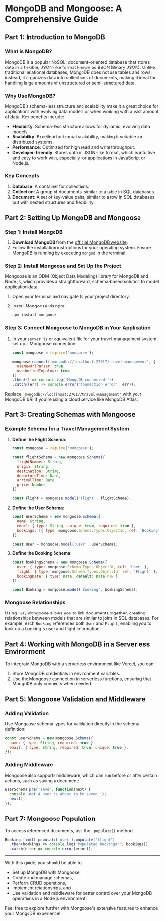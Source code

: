 
# MongoDB and Mongoose: A Comprehensive Guide

## Part 1: Introduction to MongoDB

### What is MongoDB?
MongoDB is a popular NoSQL, document-oriented database that stores data in a flexible, JSON-like format known as BSON (Binary JSON). Unlike traditional relational databases, MongoDB does not use tables and rows; instead, it organizes data into collections of documents, making it ideal for handling large amounts of unstructured or semi-structured data.

### Why Use MongoDB?
MongoDB’s schema-less structure and scalability make it a great choice for applications with evolving data models or when working with a vast amount of data. Key benefits include:
- **Flexibility**: Schema-less structure allows for dynamic, evolving data models.
- **Scalability**: Excellent horizontal scalability, making it suitable for distributed systems.
- **Performance**: Optimized for high read and write throughput.
- **Developer-friendly**: Stores data in JSON-like format, which is intuitive and easy to work with, especially for applications in JavaScript or Node.js.

### Key Concepts
1. **Database**: A container for collections.
2. **Collection**: A group of documents, similar to a table in SQL databases.
3. **Document**: A set of key-value pairs, similar to a row in SQL databases but with nested structures and flexibility.

## Part 2: Setting Up MongoDB and Mongoose

### Step 1: Install MongoDB
1. **Download MongoDB** from the [official MongoDB website](https://www.mongodb.com/try/download/community).
2. Follow the installation instructions for your operating system. Ensure MongoDB is running by executing `mongod` in the terminal.

### Step 2: Install Mongoose and Set Up the Project
Mongoose is an ODM (Object Data Modeling) library for MongoDB and Node.js, which provides a straightforward, schema-based solution to model application data.

1. Open your terminal and navigate to your project directory.
2. Install Mongoose via npm:

   ```bash
   npm install mongoose
   ```

### Step 3: Connect Mongoose to MongoDB in Your Application
1. In your `server.js` or equivalent file for your travel-management system, set up a Mongoose connection.

   ```javascript
   const mongoose = require('mongoose');

   mongoose.connect('mongodb://localhost:27017/travel-management', {
     useNewUrlParser: true,
     useUnifiedTopology: true
   })
   .then(() => console.log('MongoDB connected!'))
   .catch((err) => console.error('Connection error', err));
   ```

Replace `'mongodb://localhost:27017/travel-management'` with your MongoDB URI if you're using a cloud service like MongoDB Atlas.

## Part 3: Creating Schemas with Mongoose

### Example Schema for a Travel Management System
1. **Define the Flight Schema**:

   ```javascript
   const mongoose = require('mongoose');

   const flightSchema = new mongoose.Schema({
     flightNumber: String,
     origin: String,
     destination: String,
     departureTime: Date,
     arrivalTime: Date,
     price: Number
   });

   const Flight = mongoose.model('Flight', flightSchema);
   ```

2. **Define the User Schema**:

   ```javascript
   const userSchema = new mongoose.Schema({
     name: String,
     email: { type: String, unique: true, required: true },
     bookings: [{ type: mongoose.Schema.Types.ObjectId, ref: 'Booking' }]
   });

   const User = mongoose.model('User', userSchema);
   ```

3. **Define the Booking Schema**:

   ```javascript
   const bookingSchema = new mongoose.Schema({
     user: { type: mongoose.Schema.Types.ObjectId, ref: 'User' },
     flight: { type: mongoose.Schema.Types.ObjectId, ref: 'Flight' },
     bookingDate: { type: Date, default: Date.now }
   });

   const Booking = mongoose.model('Booking', bookingSchema);
   ```

### Mongoose Relationships
Using `ref`, Mongoose allows you to link documents together, creating relationships between models that are similar to joins in SQL databases. For example, each `Booking` references both `User` and `Flight`, enabling you to look up a booking's user and flight information.


## Part 4: Working with MongoDB in a Serverless Environment

To integrate MongoDB with a serverless environment like Vercel, you can:
1. Store MongoDB credentials in environment variables.
2. Use the Mongoose connection in serverless functions, ensuring that MongoDB only connects when needed.

## Part 5: Mongoose Validation and Middleware

### Adding Validation
Use Mongoose schema types for validation directly in the schema definition:

   ```javascript
   const userSchema = new mongoose.Schema({
     name: { type: String, required: true },
     email: { type: String, required: true, unique: true },
   });
   ```

### Adding Middleware
Mongoose also supports middleware, which can run before or after certain actions, such as saving a document:

   ```javascript
   userSchema.pre('save', function(next) {
     console.log('A user is about to be saved.');
     next();
   });
   ```

## Part 7: Mongoose Population
To access referenced documents, use the `.populate()` method.

   ```javascript
   Booking.find().populate('user').populate('flight')
     .then(bookings => console.log('Populated bookings:', bookings))
     .catch(error => console.error(error));
   ```

---

With this guide, you should be able to:
- Set up MongoDB with Mongoose,
- Create and manage schemas,
- Perform CRUD operations,
- Implement relationships, and
- Use validation and middleware for better control over your MongoDB operations in a Node.js environment.

Feel free to explore further with Mongoose's extensive features to enhance your MongoDB experience!